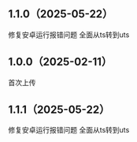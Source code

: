 ## 1.1.0（2025-05-22）
修复安卓运行报错问题
全面从ts转到uts
## 1.0.0（2025-02-11）
首次上传

## 1.1.1（2025-05-22）
修复安卓运行报错问题
全面从ts转到uts
